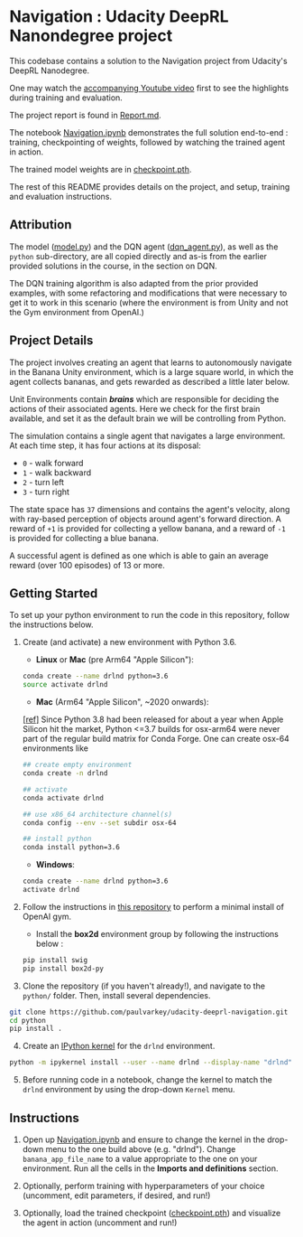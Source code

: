# Navigation : Udacity DeepRL Nanondegree project

This codebase contains a solution to the Navigation project 
from Udacity's DeepRL Nanodegree. 

One may watch the [accompanying Youtube video](https://youtu.be/rwPu4LlBlqw) first to see
the highlights during training and evaluation.

The project report is found in [Report.md](Report.md).

The notebook [Navigation.ipynb](Navigation.ipynb) 
demonstrates the full solution end-to-end : 
training, checkpointing of weights, followed by watching the trained agent in action.

The trained model weights are in [checkpoint.pth](checkpoint.pth).

The rest of this README provides details on the project, and setup, training 
and evaluation instructions.

## Attribution

The model ([model.py](model.py)) and the DQN agent ([dqn_agent.py](dqn_agent.py)), as well as the `python` sub-directory, are all copied directly and as-is from the earlier provided solutions in the course, in the section on DQN.

The DQN training algorithm is also adapted from the prior provided examples, with some refactoring and modifications that were necessary to get it to work in this scenario (where the environment is from Unity and not the Gym environment from OpenAI.)

## Project Details

The project involves creating an agent that learns to autonomously navigate in the 
Banana Unity environment, which is a large square world, in which the agent collects 
bananas, and gets rewarded as described a little later below.

Unit Environments contain **_brains_** which are responsible for deciding the actions 
of their associated agents. Here we check for the first brain available, 
and set it as the default brain we will be controlling from Python.

The simulation contains a single agent that navigates a large environment. 
At each time step, it has four actions at its disposal:
- `0` - walk forward 
- `1` - walk backward
- `2` - turn left
- `3` - turn right

The state space has `37` dimensions and contains the agent's velocity, along with ray-based perception of objects around agent's forward direction.  A reward of `+1` is provided for collecting a yellow banana, and a reward of `-1` is provided for collecting a blue banana.

A successful agent is defined as one which is able to gain an average reward (over 100 episodes) of 13 or more.

## Getting Started

To set up your python environment to run the code in this repository, follow the instructions below.

1. Create (and activate) a new environment with Python 3.6.

	- __Linux__ or __Mac__ (pre Arm64 "Apple Silicon"):
	```bash
	conda create --name drlnd python=3.6
	source activate drlnd
	```
    - __Mac__ (Arm64 "Apple Silicon", ~2020 onwards):

    [[ref]](https://stackoverflow.com/a/70219965) Since Python 3.8 had been released for about a year when Apple Silicon hit the market, Python <=3.7 builds for osx-arm64 were never part of the regular build matrix for Conda Forge. One can create osx-64 environments like
	```bash
	## create empty environment
    conda create -n drlnd

    ## activate
    conda activate drlnd

    ## use x86_64 architecture channel(s)
    conda config --env --set subdir osx-64

    ## install python
    conda install python=3.6
	```
	- __Windows__: 
	```bash
	conda create --name drlnd python=3.6 
	activate drlnd
	```
	
2. Follow the instructions in [this repository](https://github.com/openai/gym) to perform a minimal install of OpenAI gym.  
	- Install the **box2d** environment group by following the instructions below : 
    ```bash
    pip install swig
    pip install box2d-py
    ```
	
3. Clone the repository (if you haven't already!), and navigate to the `python/` folder.  Then, install several dependencies.
```bash
git clone https://github.com/paulvarkey/udacity-deeprl-navigation.git
cd python
pip install .
```

4. Create an [IPython kernel](http://ipython.readthedocs.io/en/stable/install/kernel_install.html) for the `drlnd` environment.  
```bash
python -m ipykernel install --user --name drlnd --display-name "drlnd"
```

5. Before running code in a notebook, change the kernel to match the `drlnd` environment by using the drop-down `Kernel` menu. 

## Instructions

1. Open up [Navigation.ipynb](Navigation.ipynb) and ensure to change the kernel in the drop-down menu to the one build above (e.g. "drlnd"). Change `banana_app_file_name` to a value appropriate to the one on your environment. Run all the cells in the **Imports and definitions** section.

2. Optionally, perform training with hyperparameters of your choice (uncomment, edit parameters, if desired, and run!)

3. Optionally, load the trained checkpoint ([checkpoint.pth](checkpoint.pth)) and visualize the agent in action (uncomment and run!)

